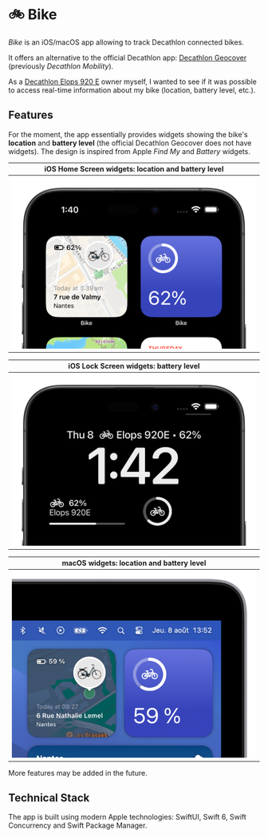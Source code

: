 # 🚲 Bike

*Bike* is an iOS/macOS app allowing to track Decathlon connected bikes.

It offers an alternative to the official Decathlon app: [Decathlon Geocover](https://apps.apple.com/fr/app/decathlon-geocover/id1552208973) (previously *Decathlon Mobility*).

As a [Decathlon Elops 920 E](https://www.decathlon.fr/p/velo-de-ville-electrique-connecte-elops-920-e-connect-lf/_/R-p-305573) owner myself, I wanted to see if it was possible to access real-time information about my bike (location, battery level, etc.).

## Features

For the moment, the app essentially provides widgets showing the bike's **location** and **battery level** (the official Decathlon Geocover does not have widgets). The design is inspired from Apple *Find My* and *Battery* widgets.

|     iOS Home Screen widgets: location and battery level      |
| :----------------------------------------------------------: |
| ![iOS Home Screen Widgets](Resources/Widgets_iOS_Home_Screen.png) |

|            iOS Lock Screen widgets: battery level            |
| :----------------------------------------------------------: |
| ![iOS Lock Screen Widgets](Resources/Widgets_iOS_Lock_Screen.png) |

|   macOS widgets: location and battery level   |
| :-------------------------------------------: |
| ![mac0S Widgets](Resources/Widgets_macOS.png) |

More features may be added in the future.

## Technical Stack

The app is built using modern Apple technologies: SwiftUI, Swift 6, Swift Concurrency and Swift Package Manager.